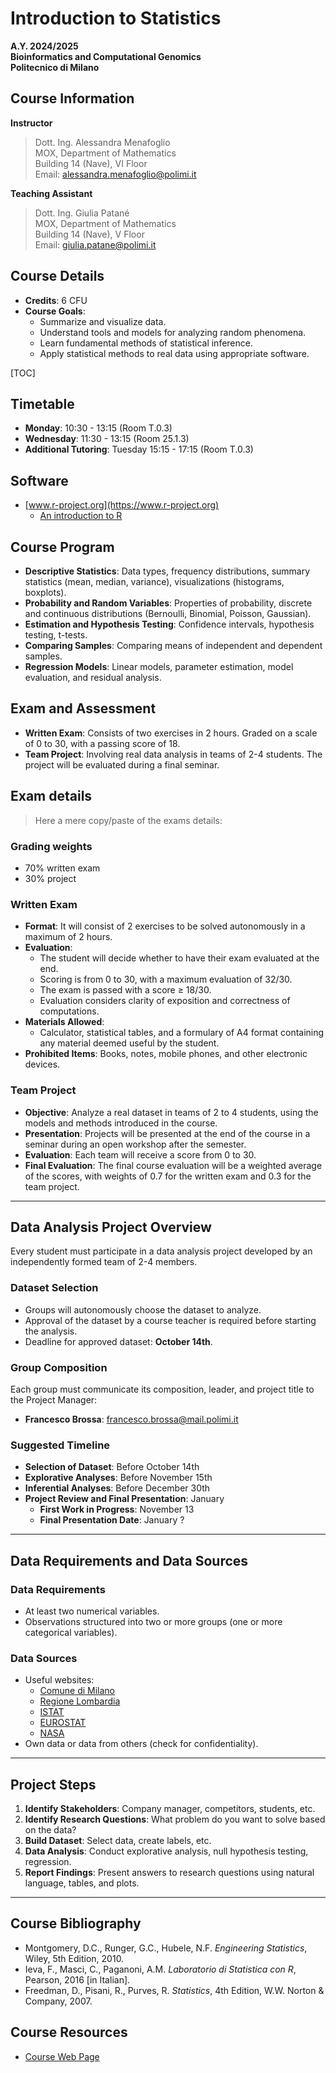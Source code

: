 # Introduction to Statistics

**A.Y. 2024/2025**  
**Bioinformatics and Computational Genomics**  
**Politecnico di Milano**

## Course Information
**Instructor**  
> Dott. Ing. Alessandra Menafoglio  
> MOX, Department of Mathematics  
> Building 14 (Nave), VI Floor  
> Email: alessandra.menafoglio@polimi.it  

**Teaching Assistant**  
> Dott. Ing. Giulia Patané  
> MOX, Department of Mathematics  
> Building 14 (Nave), V Floor  
> Email: giulia.patane@polimi.it  

## Course Details
- **Credits**: 6 CFU
- **Course Goals**:
  - Summarize and visualize data.
  - Understand tools and models for analyzing random phenomena.
  - Learn fundamental methods of statistical inference.
  - Apply statistical methods to real data using appropriate software.

[TOC]

## Timetable
- **Monday**: 10:30 - 13:15 (Room T.0.3)
- **Wednesday**: 11:30 - 13:15 (Room 25.1.3)  
- **Additional Tutoring**: Tuesday 15:15 - 17:15 (Room T.0.3)

## Software
- [www.r-project.org](https://www.r-project.org)
  - [An introduction to R](https://cran.r-project.org/doc/manuals/r-release/R-intro.pdf)

## Course Program
- **Descriptive Statistics**: Data types, frequency distributions, summary statistics (mean, median, variance), visualizations (histograms, boxplots).
- **Probability and Random Variables**: Properties of probability, discrete and continuous distributions (Bernoulli, Binomial, Poisson, Gaussian).
- **Estimation and Hypothesis Testing**: Confidence intervals, hypothesis testing, t-tests.
- **Comparing Samples**: Comparing means of independent and dependent samples.
- **Regression Models**: Linear models, parameter estimation, model evaluation, and residual analysis.

## Exam and Assessment
- **Written Exam**: Consists of two exercises in 2 hours. Graded on a scale of 0 to 30, with a passing score of 18.
- **Team Project**: Involving real data analysis in teams of 2-4 students. The project will be evaluated during a final seminar.

## Exam details
> Here a mere copy/paste of the exams details:

### Grading weights
- 70% written exam
- 30% project

### Written Exam
- **Format**: It will consist of 2 exercises to be solved autonomously in a maximum of 2 hours.
- **Evaluation**: 
  - The student will decide whether to have their exam evaluated at the end.
  - Scoring is from 0 to 30, with a maximum evaluation of 32/30.
  - The exam is passed with a score ≥ 18/30.
  - Evaluation considers clarity of exposition and correctness of computations.
- **Materials Allowed**: 
  - Calculator, statistical tables, and a formulary of A4 format containing any material deemed useful by the student.
- **Prohibited Items**: Books, notes, mobile phones, and other electronic devices.

### Team Project
- **Objective**: Analyze a real dataset in teams of 2 to 4 students, using the models and methods introduced in the course.
- **Presentation**: Projects will be presented at the end of the course in a seminar during an open workshop after the semester.
- **Evaluation**: Each team will receive a score from 0 to 30.
- **Final Evaluation**: The final course evaluation will be a weighted average of the scores, with weights of 0.7 for the written exam and 0.3 for the team project.

---

## Data Analysis Project Overview
Every student must participate in a data analysis project developed by an independently formed team of 2-4 members.

### Dataset Selection
- Groups will autonomously choose the dataset to analyze.
- Approval of the dataset by a course teacher is required before starting the analysis.
- Deadline for approved dataset: **October 14th**.

### Group Composition
Each group must communicate its composition, leader, and project title to the Project Manager:
- **Francesco Brossa**: francesco.brossa@mail.polimi.it

### Suggested Timeline
- **Selection of Dataset**: Before October 14th
- **Explorative Analyses**: Before November 15th
- **Inferential Analyses**: Before December 30th
- **Project Review and Final Presentation**: January
  - **First Work in Progress**: November 13
  - **Final Presentation Date**: January ?

---

## Data Requirements and Data Sources

### Data Requirements
- At least two numerical variables.
- Observations structured into two or more groups (one or more categorical variables).

### Data Sources
- Useful websites:
  - [Comune di Milano](http://dati.comune.milano.it/)
  - [Regione Lombardia](https://www.dati.lombardia.it/)
  - [ISTAT](http://www.istat.it/it/prodotti/banche-dati)
  - [EUROSTAT](http://ec.europa.eu/eurostat/data/database)
  - [NASA](http://www.nasa.gov/open/data.html)
- Own data or data from others (check for confidentiality).

---

## Project Steps
1. **Identify Stakeholders**: Company manager, competitors, students, etc.
2. **Identify Research Questions**: What problem do you want to solve based on the data?
3. **Build Dataset**: Select data, create labels, etc.
4. **Data Analysis**: Conduct explorative analysis, null hypothesis testing, regression.
5. **Report Findings**: Present answers to research questions using natural language, tables, and plots.

---

## Course Bibliography
- Montgomery, D.C., Runger, G.C., Hubele, N.F. *Engineering Statistics*, Wiley, 5th Edition, 2010.
- Ieva, F., Masci, C., Paganoni, A.M. *Laboratorio di Statistica con R*, Pearson, 2016 [in Italian].
- Freedman, D., Pisani, R., Purves, R. *Statistics*, 4th Edition, W.W. Norton & Company, 2007.

## Course Resources
- [Course Web Page](https://webeep.polimi.it/course/view.php?id=15729)
